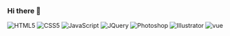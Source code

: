 ### Hi there 👋

<!--
**w0njae/w0njae** is a ✨ _special_ ✨ repository because its `README.md` (this file) appears on your GitHub profile.

Here are some ideas to get you started:

- 🔭 I’m currently working on ...
- 🌱 I’m currently learning ...
- 👯 I’m looking to collaborate on ...
- 🤔 I’m looking for help with ...
- 💬 Ask me about ...
- 📫 How to reach me: ...
- 😄 Pronouns: ...
- ⚡ Fun fact: ...
-->
![HTML5](https://img.shields.io/badge/-HTML5-F05032?style=for-the-badge&logo=html5&logoColor=ffffff)
![CSS5](https://img.shields.io/badge/-CSS3-007ACC?style=for-the-badge&logo=css3)
![JavaScript](https://img.shields.io/badge/-JavaScript-%23F7DF1C?style=for-the-badge&logo=javascript&logoColor=000000&labelColor=%23F7DF1C&color=%23FFCE5A)
![JQuery](https://img.shields.io/badge/-JQuery-0769AD?style=for-the-badge&logo=jquery)
![Photoshop](https://img.shields.io/badge/-Photoshop-31A8FF?style=for-the-badge&logo=adobephotoshop&logoColor=000000)
![Illustrator](https://img.shields.io/badge/-Illustrator-FF9A00?style=for-the-badge&logo=adobeIllustrator&logoColor=000000)
![vue](https://img.shields.io/badge/-vue-4FC08D?style=for-the-badge&logo=vue.js&logoColor=ffffff)
